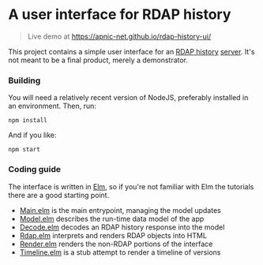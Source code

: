 # A user interface for RDAP history

> Live demo at https://apnic-net.github.io/rdap-history-ui/

This project contains a simple user interface for an [RDAP history](https://github.com/APNIC-net/rdap-history/) [server](https://github.com/APNIC-net/whowas-service/).  It's not meant to be a final product, merely a demonstrator.

### Building

You will need a relatively recent version of NodeJS, preferably installed in an environment.  Then, run:

    npm install

And if you like:

    npm start

### Coding guide

The interface is written in [Elm](https://elm-lang.org/), so if you're not familiar with Elm the tutorials there are a good starting point.

 - [Main.elm](src/Main.elm) is the main entrypoint, managing the model updates
 - [Model.elm](src/Model.elm) describes the run-time data model of the app
 - [Decode.elm](src/Decode.elm) decodes an RDAP history response into the model
 - [Rdap.elm](src/Rdap.elm) interprets and renders RDAP objects into HTML
 - [Render.elm](src/Render.elm) renders the non-RDAP portions of the interface
 - [Timeline.elm](src/Timeline.elm) is a stub attempt to render a timeline of versions
